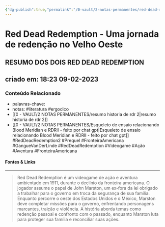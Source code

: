 ```yaml
---
{"dg-publish":true,"permalink":"/0-vault/2-notas-permanentes/red-dead-redemption-uma-jornada-de-redencao-no-velho-oeste/","tags":["permanente","literatura","ergodico","RedDeadRedemption2","Prequel","FronteiraAmericana","GangueVanDerLinde","RedDeadRedemption","Videogame","Ação","Aventura"],"dgHomeLink":true,"dgShowLocalGraph":true,"dgShowFileTree":true,"dgEnableSearch":true,"noteIcon":""}
---
```



# Red Dead Redemption - Uma jornada de redenção no Velho Oeste

## RESUMO DOS DOIS RED DEAD REDEMPTION

## criado em: 18:23 09-02-2023

### Conteúdo Relacionado

- palavras-chave: 
- notas: #literatura #ergodico
- [[0 - VAULT/2 NOTAS PERMANENTES/resumo historia de rdr 2\|resumo historia de rdr 2]]
- [[0 - VAULT/2 NOTAS PERMANENTES/Esqueleto de ensaio relacionando Blood Meridian e RDRII - feito por chat gpt\|Esqueleto de ensaio relacionando Blood Meridian e RDRII - feito por chat gpt]]
#RedDeadRedemption2 #Prequel #FronteiraAmericana #GangueVanDerLinde #RedDeadRedemption #Videogame #Ação #Aventura #FronteiraAmericana
#### Fontes & Links

---

> Red Dead Redemption é um videogame de ação e aventura ambientado em 1911, durante o declínio da fronteira americana. O jogador assume o papel de John Marston, um ex-fora da lei obrigado a trabalhar para o governo em troca da segurança de sua família. Enquanto percorre o oeste dos Estados Unidos e o México, Marston deve completar missões para o governo, enfrentando personagens marcantes, traição e violência. A história aborda temas como redenção pessoal e confronto com o passado, enquanto Marston luta para proteger sua família e reconciliar suas ações.